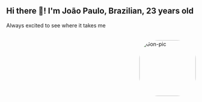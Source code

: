## Hi there 👋! I'm João Paulo, Brazilian, 23 years old

Always excited to see where it takes me





<div style="display: inline_block"><br>
  <img align="right" alt="Gon-pic" height="150" style="border-radius:50px;" src="https://cdn.discordapp.com/attachments/648146327146070030/1037180633899876452/gon-smile_gif.gif">
 
</div>

##

